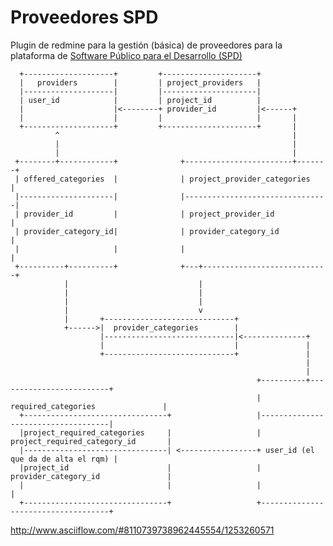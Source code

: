 # Proveedores SPD

Plugin de redmine para la gestión (básica) de proveedores para la plataforma de [Software Público para el Desarrollo (SPD)](http://cluster.softwarepublico.gob.ar/)


      +--------------------+         +---------------------+
      |   providers        |         | project_providers   |
      |--------------------|         |---------------------|
      | user_id            |         | project_id          |
      |                    |<--------+ provider_id         |<------+
      |                    |         |                     |       |
      +--------------------+         +---------------------+       |
              ^                                                    |
              |                                                    |
              |                                                    |
     +--------+------------+              +------------------------+-------+
     | offered_categories  |              | project_provider_categories    |
     |---------------------|              |--------------------------------|
     | provider_id         |              | project_provider_id            |
     | provider_category_id|              | provider_category_id           |
     |                     |              |                                |
     +----------+----------+              +---+----------------------------+
                |                             |
                |                             |
                |                             |
                |                             v
                |       +-----------------------------+
                +------>|  provider_categories        |
                        |-----------------------------|<--------------+
                        |                             |               |
                        +-----------------------------+               |
                                                                      |
                                                                      |
                                                           +----------+-------------------------+
                                                           |  required_categories               |
      +--------------------------------+                   |------------------------------------|
      |project_required_categories     |                   | project_required_category_id       |
      |--------------------------------| <-----------------+ user_id (el que da de alta el rqm) |
      |project_id                      |                   | provider_category_id               |
      |                                |                   |                                    |
      +--------------------------------+                   +------------------------------------+

 
 http://www.asciiflow.com/#8110739738962445554/1253260571
